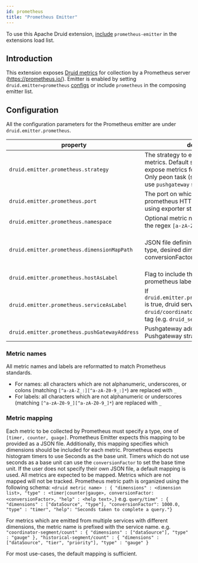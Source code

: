 ```yaml
---
id: prometheus
title: "Prometheus Emitter"
---
```


<!--
  ~ Licensed to the Apache Software Foundation (ASF) under one
  ~ or more contributor license agreements.  See the NOTICE file
  ~ distributed with this work for additional information
  ~ regarding copyright ownership.  The ASF licenses this file
  ~ to you under the Apache License, Version 2.0 (the
  ~ "License"); you may not use this file except in compliance
  ~ with the License.  You may obtain a copy of the License at
  ~
  ~   http://www.apache.org/licenses/LICENSE-2.0
  ~
  ~ Unless required by applicable law or agreed to in writing,
  ~ software distributed under the License is distributed on an
  ~ "AS IS" BASIS, WITHOUT WARRANTIES OR CONDITIONS OF ANY
  ~ KIND, either express or implied.  See the License for the
  ~ specific language governing permissions and limitations
  ~ under the License.
  -->


To use this Apache Druid extension, [include](../../development/extensions.md#loading-extensions) `prometheus-emitter` in the extensions load list.

## Introduction

This extension exposes [Druid metrics](https://druid.apache.org/docs/latest/operations/metrics.html) for collection by a Prometheus server (https://prometheus.io/).
Emitter is enabled by setting `druid.emitter=prometheus` [configs](https://druid.apache.org/docs/latest/configuration/index.html#emitting-metrics) or include `prometheus` in the composing emitter list. 

## Configuration

All the configuration parameters for the Prometheus emitter are under `druid.emitter.prometheus`.

|property|description|required?|default|
|--------|-----------|---------|-------|
|`druid.emitter.prometheus.strategy`|The strategy to expose prometheus metrics. Default strategy `exporter` would expose metrics for scraping purpose. Only peon task (short-lived jobs) need to use `pushgateway` strategy.|yes|exporter|
|`druid.emitter.prometheus.port`|The port on which to expose the prometheus HTTPServer. Required if using exporter strategy.|no|none|
|`druid.emitter.prometheus.namespace`|Optional metric namespace. Must match the regex `[a-zA-Z_:][a-zA-Z0-9_:]*`|no|"druid"|
|`druid.emitter.prometheus.dimensionMapPath`|JSON file defining the Prometheus metric type, desired dimensions, help text, and conversionFactor for every Druid metric.|no|Default mapping provided. See below.|
|`druid.emitter.prometheus.hostAsLabel`|Flag to include the hostname as a prometheus label.|no|false|
|`druid.emitter.prometheus.serviceAsLabel`|If `druid.emitter.prometheus.serviceAsLabel` is true, druid service (e.g. `druid/broker`, `druid/coordinator`, etc) is reported as a tag (e.g. `druid_service:druid/broker`)|no|false|
|`druid.emitter.prometheus.pushGatewayAddress`|Pushgateway address. Required if using Pushgateway strategy|no|none|


### Metric names

All metric names and labels are reformatted to match Prometheus standards.
- For names: all characters which are not alphanumeric, underscores, or colons (matching `[^a-zA-Z_:][^a-zA-Z0-9_:]*`) are replaced with `_`
- For labels: all characters which are not alphanumeric or underscores (matching `[^a-zA-Z0-9_][^a-zA-Z0-9_]*`) are replaced with `_`

### Metric mapping

Each metric to be collected by Prometheus must specify a type, one of `[timer, counter, guage]`. Prometheus Emitter expects this mapping to
be provided as a JSON file.  Additionally, this mapping specifies which dimensions should be included for each metric.  Prometheus expects
histogram timers to use Seconds as the base unit.  Timers which do not use seconds as a base unit can use the `conversionFactor` to set
the base time unit. If the user does not specify their own JSON file, a default mapping is used.  All
metrics are expected to be mapped. Metrics which are not mapped will not be tracked.
Prometheus metric path is organized using the following schema:
`<druid metric name> : { "dimensions" : <dimension list>, "type" : <timer|counter|gauge>, conversionFactor: <conversionFactor>, "help" : <help text>,}`
e.g.
`query/time" : { "dimensions" : ["dataSource", "type"], "conversionFactor": 1000.0, "type" : "timer", "help": "Seconds taken to complete a query."}`

For metrics which are emitted from multiple services with different dimensions, the metric name is prefixed with
the service name.
e.g.
`"coordinator-segment/count" : { "dimensions" : ["dataSource"], "type" : "gauge" },
 "historical-segment/count" : { "dimensions" : ["dataSource", "tier", "priority"], "type" : "gauge" }`
 
For most use-cases, the default mapping is sufficient.

